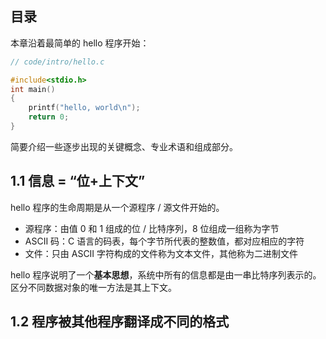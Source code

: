 ## 目录

本章沿着最简单的 hello 程序开始：

```c
// code/intro/hello.c

#include<stdio.h>
int main()
{
    printf("hello, world\n");
    return 0;
}
```

简要介绍一些逐步出现的关键概念、专业术语和组成部分。

## 1.1 信息 = “位+上下文”

hello 程序的生命周期是从一个源程序 / 源文件开始的。

* 源程序：由值 0 和 1 组成的位 / 比特序列，8 位组成一组称为字节
* ASCII 码：C 语言的码表，每个字节所代表的整数值，都对应相应的字符
* 文件：只由 ASCII 字符构成的文件称为文本文件，其他称为二进制文件

hello 程序说明了一个**基本思想**，系统中所有的信息都是由一串比特序列表示的。区分不同数据对象的唯一方法是其上下文。

## 1.2 程序被其他程序翻译成不同的格式